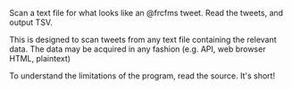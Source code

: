 Scan a text file for what looks like an @frcfms tweet.
Read the tweets, and output TSV.

This is designed to scan tweets from any text file
containing the relevant data. The data may be acquired
in any fashion (e.g. API, web browser HTML, plaintext)

To understand the limitations of the program, read
the source. It's short!
